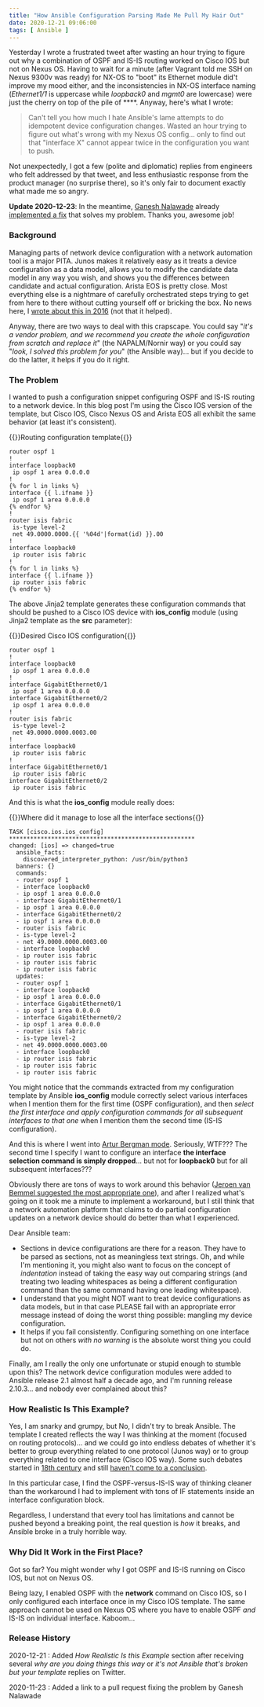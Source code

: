 ```yaml
---
title: "How Ansible Configuration Parsing Made Me Pull My Hair Out"
date: 2020-12-21 09:06:00
tags: [ Ansible ]
---
```

Yesterday I wrote a frustrated tweet after wasting an hour trying to figure out why a combination of OSPF and IS-IS routing worked on Cisco IOS but not on Nexus OS. Having to wait for a minute (after Vagrant told me SSH on Nexus 9300v was ready) for NX-OS to "boot" its Ethernet module did't improve my mood either, and the inconsistencies in NX-OS interface naming (_Ethernet1/1_ is uppercase while _loopback0_ and _mgmt0_ are lowercase) were just the cherry on top of the pile of ****. Anyway, here's what I wrote:

> Can't tell you how much I hate Ansible's lame attempts to do idempotent device configuration changes. Wasted an hour trying to figure out what's wrong with my Nexus OS config... only to find out that "interface X" cannot appear twice in the configuration you want to push.

Not unexpectedly, I got a few (polite and diplomatic) replies from engineers who felt addressed by that tweet, and less enthusiastic response from the product manager (no surprise there), so it's only fair to document exactly what made me so angry.

**Update 2020-12-23**: In the meantime, [Ganesh Nalawade](https://github.com/ganeshrn) already [implemented a fix](https://github.com/ansible-collections/ansible.netcommon/pull/190) that solves my problem. Thanks you, awesome job!
<!--more-->
### Background

Managing parts of network device configuration with a network automation tool is a major PITA. Junos makes it relatively easy as it treats a device configuration as a data model, allows you to modify the candidate data model in any way you wish, and shows you the differences between candidate and actual configuration. Arista EOS is pretty close. Most everything else is a nightmare of carefully orchestrated steps trying to get from here to there without cutting yourself off or bricking the box. No news here, I [wrote about this in 2016](/2016/10/network-automation-rfp-requirements/) (not that it helped).

Anyway, there are two ways to deal with this crapscape. You could say "_it's a vendor problem, and we recommend you create the whole configuration from scratch and replace it_" (the NAPALM/Nornir way) or you could say "_look, I solved this problem for you_" (the Ansible way)... but if you decide to do the latter, it helps if you do it right.

### The Problem

I wanted to push a configuration snippet configuring OSPF and IS-IS routing to a network device. In this blog post I'm using the Cisco IOS version of the template, but Cisco IOS, Cisco Nexus OS and Arista EOS all exhibit the same behavior (at least it's consistent). 

{{<cc>}}Routing configuration template{{</cc>}}
```
router ospf 1
!
interface loopback0
 ip ospf 1 area 0.0.0.0
!
{% for l in links %}
interface {{ l.ifname }}
 ip ospf 1 area 0.0.0.0
{% endfor %}
!
router isis fabric
 is-type level-2
 net 49.0000.0000.{{ '%04d'|format(id) }}.00
!
interface loopback0
 ip router isis fabric
!
{% for l in links %}
interface {{ l.ifname }}
 ip router isis fabric
{% endfor %}
```

The above Jinja2 template generates these configuration commands that should be pushed to a Cisco IOS device with **ios_config** module (using Jinja2 template as the **src** parameter):

{{<cc>}}Desired Cisco IOS configuration{{</cc>}}
```
router ospf 1
!
interface loopback0
 ip ospf 1 area 0.0.0.0
!
interface GigabitEthernet0/1
 ip ospf 1 area 0.0.0.0
interface GigabitEthernet0/2
 ip ospf 1 area 0.0.0.0
!
router isis fabric
 is-type level-2
 net 49.0000.0000.0003.00
!
interface loopback0
 ip router isis fabric
!
interface GigabitEthernet0/1
 ip router isis fabric
interface GigabitEthernet0/2
 ip router isis fabric
```

And this is what the **ios_config** module really does:

{{<cc>}}Where did it manage to lose all the interface sections{{</cc>}}
```
TASK [cisco.ios.ios_config] *****************************************************
changed: [ios] => changed=true
  ansible_facts:
    discovered_interpreter_python: /usr/bin/python3
  banners: {}
  commands:
  - router ospf 1
  - interface loopback0
  - ip ospf 1 area 0.0.0.0
  - interface GigabitEthernet0/1
  - ip ospf 1 area 0.0.0.0
  - interface GigabitEthernet0/2
  - ip ospf 1 area 0.0.0.0
  - router isis fabric
  - is-type level-2
  - net 49.0000.0000.0003.00
  - interface loopback0
  - ip router isis fabric
  - ip router isis fabric
  - ip router isis fabric
  updates:
  - router ospf 1
  - interface loopback0
  - ip ospf 1 area 0.0.0.0
  - interface GigabitEthernet0/1
  - ip ospf 1 area 0.0.0.0
  - interface GigabitEthernet0/2
  - ip ospf 1 area 0.0.0.0
  - router isis fabric
  - is-type level-2
  - net 49.0000.0000.0003.00
  - interface loopback0
  - ip router isis fabric
  - ip router isis fabric
  - ip router isis fabric
```

You might notice that the commands extracted from my configuration template by Ansible **ios_config** module correctly select various interfaces when I mention them for the first time (OSPF configuration), and then _select the first interface and apply configuration commands for all subsequent interfaces to that one_ when I mention them the second time (IS-IS configuration).

And this is where I went into [Artur Bergman mode](https://www.youtube.com/watch?v=oebqlzblfyo). Seriously, WTF??? The second time I specify I want to configure an interface **the interface selection command is simply dropped**... but not for **loopback0** but for all subsequent interfaces???

Obviously there are tons of ways to work around this behavior ([Jeroen van Bemmel suggested the most appropriate one](https://twitter.com/jbemmel/status/1340890305814556672)), and after I realized what's going on it took me a minute to implement a workaround, but I still think that a network automation platform that claims to do partial configuration updates on a network device should do better than what I experienced.

Dear Ansible team:

* Sections in device configurations are there for a reason. They have to be parsed as sections, not as meaningless text strings. Oh, and while I'm mentioning it, you might also want to focus on the concept of *indentation* instead of taking the easy way out comparing strings (and treating two leading whitespaces as being a different configuration command than the same command having one leading whitespace).
* I understand that you might NOT want to treat device configurations as data models, but in that case PLEASE fail with an appropriate error message instead of doing the worst thing possible: mangling my device configuration.
* It helps if you fail consistently. Configuring something on one interface but not on others *with no warning* is the absolute worst thing you could do.

Finally, am I really the only one unfortunate or stupid enough to stumble upon this? The network device configuration modules were added to Ansible release 2.1 almost half a decade ago, and I'm running release 2.10.3... and nobody ever complained about this?

### How Realistic Is This Example?

Yes, I am snarky and grumpy, but No, I didn't try to break Ansible. The template I created reflects the way I was thinking at the moment (focused on routing protocols)... and we could go into endless debates of whether it's better to group everything related to one protocol (Junos way) or to group everything related to one interface (Cisco IOS way). Some such debates started in [18th century](https://en.wikipedia.org/wiki/Gulliver's_Travels) and still [haven't come to a conclusion](https://en.wikipedia.org/wiki/Endianness).

In this particular case, I find the OSPF-versus-IS-IS way of thinking cleaner than the workaround I had to implement with tons of IF statements inside an interface configuration block.

Regardless, I understand that every tool has limitations and cannot be pushed beyond a breaking point, the real question is *how* it breaks, and Ansible broke in a truly horrible way.

### Why Did It Work in the First Place?

Got so far? You might wonder why I got OSPF and IS-IS running on Cisco IOS, but not on Nexus OS. 

Being lazy, I enabled OSPF with the **network** command on Cisco IOS, so I only configured each interface once in my Cisco IOS template. The same approach cannot be used on Nexus OS where you have to enable OSPF _and_ IS-IS on individual interface. Kaboom...

### Release History

2020-12-21
: Added _How Realistic Is this Example_ section after receiving several _why are you doing things this way_ or _it's not Ansible that's broken but your template_ replies on Twitter.

2020-11-23
: Added a link to a pull request fixing the problem by Ganesh Nalawade
